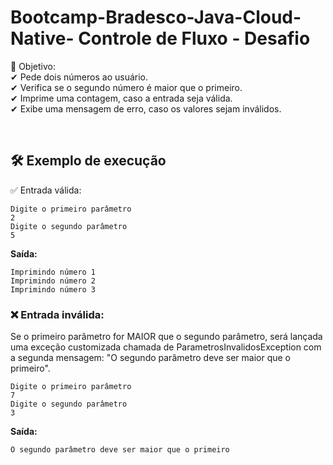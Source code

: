 # Bootcamp-Bradesco-Java-Cloud-Native- Controle de Fluxo - Desafio

🎯 Objetivo:<br>
✔ Pede dois números ao usuário.<br>
✔ Verifica se o segundo número é maior que o primeiro.<br>
✔ Imprime uma contagem, caso a entrada seja válida.<br>
✔ Exibe uma mensagem de erro, caso os valores sejam inválidos.

<br>

## 🛠 Exemplo de execução

✅ Entrada válida:

```terminal
Digite o primeiro parâmetro
2
Digite o segundo parâmetro
5
```
**Saída:**
```terminal
Imprimindo número 1
Imprimindo número 2
Imprimindo número 3
```

### ❌ Entrada inválida:
Se o primeiro parâmetro for MAIOR que o segundo parâmetro, será lançada uma exceção customizada chamada de ParametrosInvalidosException com a segunda mensagem: "O segundo parâmetro deve ser maior que o primeiro".

```
Digite o primeiro parâmetro
7
Digite o segundo parâmetro
3
```

**Saída:**
```terminal
O segundo parâmetro deve ser maior que o primeiro
```

